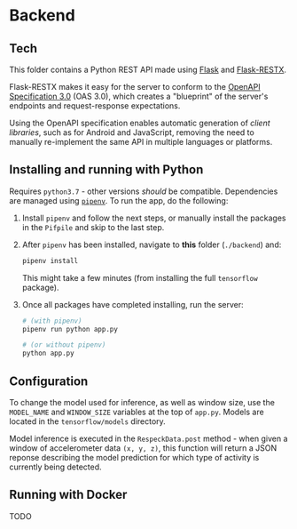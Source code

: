 # Backend

## Tech

This folder contains a Python REST API made using [Flask](https://flask.palletsprojects.com/) and [Flask-RESTX](https://flask-restx.readthedocs.io/).

Flask-RESTX makes it easy for the server to conform to the [OpenAPI Specification 3.0](https://swagger.io/specification/) (OAS 3.0), which creates a "blueprint" of the server's endpoints and request-response expectations.

Using the OpenAPI specification enables automatic generation of *client libraries*, such as for Android and JavaScript, removing the need to manually re-implement the same API in multiple languages or platforms.

## Installing and running with Python

Requires `python3.7` - other versions *should* be compatible.
Dependencies are managed using [`pipenv`](https://pipenv.pypa.io/).
To run the app, do the following:

1. Install `pipenv` and follow the next steps, or manually install the packages in the `Pifpile` and skip to the last step.

2. After `pipenv` has been installed, navigate to **this** folder (`./backend`) and:

    ```sh
    pipenv install
    ```

    This might take a few minutes (from installing the full `tensorflow` package).

3. Once all packages have completed installing, run the server:

    ```sh
    # (with pipenv)
    pipenv run python app.py
    ```
    ```sh
    # (or without pipenv)
    python app.py
    ```

## Configuration

To change the model used for inference, as well as window size, use the `MODEL_NAME` and `WINDOW_SIZE` variables at the top of `app.py`.
Models are located in the `tensorflow/models` directory.

Model inference is executed in the `RespeckData.post` method - when given a window of accelerometer data `(x, y, z)`, this function will return a JSON reponse describing the model prediction for which type of activity is currently being detected.

## Running with Docker

TODO